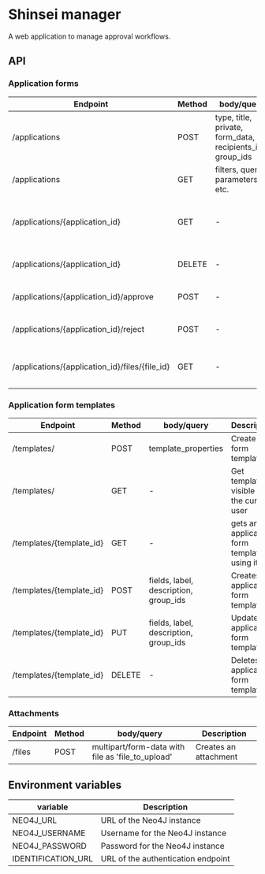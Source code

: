 # Shinsei manager
A web application to manage approval workflows.

## API
### Application forms
| Endpoint | Method | body/query | Description
| --- | --- | --- | --- |
| /applications | POST | type, title, private, form_data, recipients_ids, group_ids | Create an application form |
| /applications | GET | filters, query parameters, etc. | Query application forms |
| /applications/{application_id} | GET | - | Query a single application forms using its ID |
| /applications/{application_id} | DELETE | - | Delete an application forms |
| /applications/{application_id}/approve | POST | - | Approve an application form |
| /applications/{application_id}/reject | POST | - | Reject an application form |
| /applications/{application_id}/files/{file_id} | GET | - | Query an attachment of an application |

### Application form templates
| Endpoint | Method | body/query | Description
| --- | --- | --- | --- |
| /templates/ | POST | template_properties | Create a form template |
| /templates/ | GET | - | Get templates visible to the current user |
| /templates/{template_id} | GET | - | gets an application form template using its ID |
| /templates/{template_id} | POST | fields, label, description, group_ids | Creates an application form template |
| /templates/{template_id} | PUT | fields, label, description, group_ids | Updates an application form template |
| /templates/{template_id} | DELETE | - | Deletes an application form template |

### Attachments
| Endpoint | Method | body/query | Description
| --- | --- | --- | --- |
| /files | POST | multipart/form-data with file as 'file_to_upload' | Creates an attachment |

## Environment variables

| variable | Description
| --- | --- |
| NEO4J_URL | URL of the Neo4J instance |
| NEO4J_USERNAME | Username for the Neo4J instance |
| NEO4J_PASSWORD | Password for the Neo4J instance |
| IDENTIFICATION_URL | URL of the authentication endpoint |